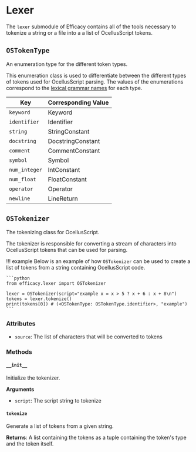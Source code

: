 # Lexer

The `lexer` submodule of Efficacy contains all of the tools necessary to tokenize a string or a file into a a list of OcellusScript tokens.
## `OSTokenType`

An enumeration type for the different token types.

This enumeration class is used to differentiate between the different types of tokens used for OcellusScript parsing. The values of the enumerations correspond to the [lexical grammar names](../../language/11-spec.md#lexical-elements) for each type.

| Key | Corresponding Value |
| --- | ------------------- |
| `keyword` | Keyword |
| `identifier` | Identifier |
| `string` | StringConstant |
| `docstring` | DocstringConstant |
| `comment` | CommentConstant |
| `symbol` | Symbol |
| `num_integer` | IntConstant |
| `num_float` | FloatConstant |
| `operator` | Operator |
| `newline` | LineReturn |

## `OSTokenizer`
The tokenizing class for OcellusScript.

The tokenizer is responsible for converting a stream of characters into OcellusScript tokens that can be used for parsing.

!!! example
    Below is an example of how `OSTokenizer` can be used to create a list of tokens from a string containing OcellusScript code.

    ```python
    from efficacy.lexer import OSTokenizer

    lexer = OSTokenizer(script="example x = x > 5 ? x + 6 : x + 8\n")
    tokens = lexer.tokenize()
    print(tokens[0]) # (<OSTokenType: OSTokenType.identifier>, "example")
    ```

### Attributes

- `source`: The list of characters that will be converted to tokens

### Methods

#### `__init__`
Initialize the tokenizer.

**Arguments**

- `script`: The script string to tokenize

#### `tokenize`
Generate a list of tokens from a given string.

**Returns**: A list containing the tokens as a tuple containing the token's type and the token itself.